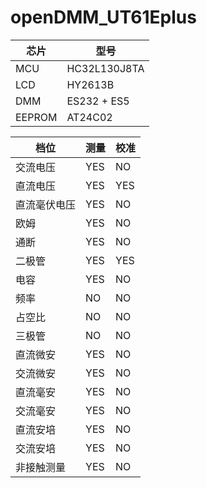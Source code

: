 # openDMM_UT61Eplus

|芯片   |型号|
|---    |--- |
|MCU    |HC32L130J8TA|
|LCD    |HY2613B|
|DMM    |ES232 + ES5|
|EEPROM |AT24C02|

|档位   |测量 | 校准|
|---    |--- |--- |
|交流电压       |YES  |NO  |
|直流电压       |YES  |YES  |
|直流毫伏电压    |YES  |NO  |
|欧姆           |YES  |NO  |
|通断           |YES  |NO  |
|二极管         |YES  |YES  |
|电容           |YES  |NO  |
|频率           |NO  |NO  |
|占空比         |NO  |NO  |
|三极管         |NO  |NO  |
|直流微安       |YES  |NO  |
|交流微安       |YES  |NO  |
|直流毫安       |YES  |NO  |
|交流毫安       |YES  |NO  |
|直流安培       |YES  |NO  |
|交流安培       |YES  |NO  |
|非接触测量     |YES  |NO  |
